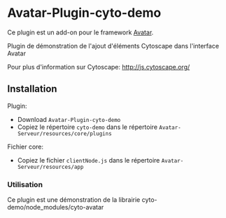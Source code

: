 # Avatar-Plugin-cyto-demo

Ce plugin est un add-on pour le framework [Avatar](https://github.com/Spikharpax/Avatar-Serveur-3.0).

Plugin de démonstration de l'ajout d'éléments Cytoscape dans l'interface Avatar

Pour plus d'information sur Cytoscape: http://js.cytoscape.org/


## Installation

Plugin:
- Download `Avatar-Plugin-cyto-demo`
- Copiez le répertoire `cyto-demo` dans le répertoire `Avatar-Serveur/resources/core/plugins`

Fichier core:
- Copiez le fichier `clientNode.js` dans le répertoire `Avatar-Serveur/resources/app`


### Utilisation

Ce plugin est une démonstration de la librairie cyto-demo/node_modules/cyto-avatar



<BR><BR>
 